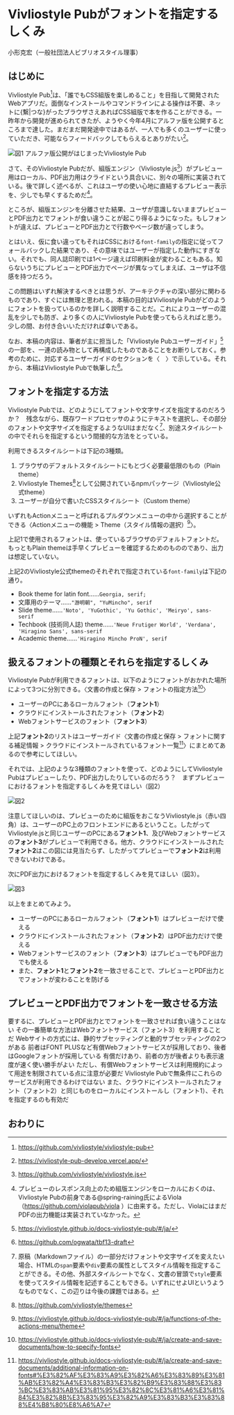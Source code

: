 # Vivliostyle Pubがフォントを指定するしくみ

小形克宏（一般社団法人ビブリオスタイル理事）

## はじめに

Vivliostyle Pub[^1]は、「誰でもCSS組版を楽しめること」を目指して開発されたWebアプリだ。面倒なインストールやコマンドラインによる操作は不要、ネットに{繫|つな}がったブラウザさえあればCSS組版で本を作ることができる。一昨年から開発が進められてきたが、ようやく今年4月にアルファ版を公開するところまで達した。まだまだ開発途中ではあるが、一人でも多くのユーザーに使っていただき、可能ならフィードバックしてもらえるとありがたい[^2]。

![図1 アルファ版公開がはじまったVivliostyle Pub](./image/fig-1.png)

さて、そのVivliostyle Pubだが、組版エンジン（Vivliostyle.js[^3]）がプレビュー用はローカル、PDF出力用はクライドという具合いに、別々の場所に実装されている。後で詳しく述べるが、これはユーザの使い心地に直結するプレビュー表示を、少しでも早くするためだ[^4]。

ところが、組版エンジンを分離させた結果、ユーザが意識しないままプレビューとPDF出力とでフォントが食い違うことが起こり得るようになった。もしフォントが違えば、プレビューとPDF出力とで行数やページ数が違ってしまう。

とはいえ、仮に食い違ってもそれはCSSにおける`font-family`の指定に従ってフォールバックした結果であり、その意味ではユーザーが指定した動作にすぎない。それでも、同人誌印刷では1ページ違えば印刷料金が変わることもある。知らないうちにプレビューとPDF出力でページが異なってしまえば、ユーザは不信感を持つだろう。

この問題はいずれ解決するべきとは思うが、アーキテクチャの深い部分に関わるものであり、すぐには無理と思われる。本稿の目的はVivliostyle Pubがどのようにフォントを扱っているのかを詳しく説明することだ。これによりユーザーの混乱を少しでも防ぎ、より多くの人にVivliostyle Pubを使ってもらえればと思う。少しの間、お付き合いいただければ幸いである。

なお、本稿の内容は、筆者が主に担当した「Vivliostyle Pubユーザーガイド」[^5]の一部を、一連の読み物として再構成したものであることをお断りしておく。参考のために、対応するユーザーガイドのセクションを〈　〉で示している。それから、本稿はVivliostyle Pubで執筆した[^6]。

## フォントを指定する方法

Vivliostyle Pubでは、どのようにしてフォントや文字サイズを指定するのだろうか？　残念ながら、既存ワードプロセッサのようにテキストを選択し、その部分のフォントや文字サイズを指定するようなUIはまだなく[^7]、別途スタイルシートの中でそれらを指定するという間接的な方法をとっている。

利用できるスタイルシートは下記の3種類。

1. ブラウザのデフォルトスタイルシートにもとづく必要最低限のもの（Plain theme）
2. Vivliostyle Themes[^8]として公開されているnpmパッケージ（Vivliostyle公式theme）
3. ユーザーが自分で書いたCSSスタイルシート（Custom theme）

いずれもActionメニューと呼ばれるプルダウンメニューの中から選択することができる〈Actionメニューの機能 > Theme（スタイル情報の選択）[^9]〉。

上記1で使用されるフォントは、使っているブラウザのデフォルトフォントだ。もっともPlain themeは手早くプレビューを確認するためのもののであり、出力は想定していない。

上記2のVivliostyle公式themeのそれぞれで指定されている`font-family`は下記の通り。

- Book theme for latin font……`Georgia, serif;`
- 文庫用のテーマ……`"游明朝", "YuMincho", serif`
- Slide theme……`'Noto', 'YuGothic', 'Yu Gothic', 'Meiryo', sans-serif`
- Techbook (技術同人誌) theme……`'Neue Frutiger World', 'Verdana',  'Hiragino Sans', sans-serif`
- Academic theme……`'Hiragino Mincho ProN', serif`


## 扱えるフォントの種類とそれらを指定するしくみ

Vivliostyle Pubが利用できるフォントは、以下のようにフォントがおかれた場所によって3つに分別できる。〈文書の作成と保存 > フォントの指定方法[^10]〉

- ユーザーのPCにあるローカルフォント（**フォント1**）
- クラウドにインストールされたフォント（**フォント2**）
- Webフォントサービスのフォント（**フォント3**）

上記**フォント2**のリストはユーザーガイド〈文書の作成と保存 > フォントに関する補足情報 > クラウドにインストールされているフォント一覧[^11]〉にまとめてあるので参考にしてほしい。

それでは、上記のような3種類のフォントを使って、どのようにしてVivliostyle Pubはプレビューしたり、PDF出力したりしているのだろう？　まずプレビューにおけるフォントを指定するしくみを見てほしい（図2）

![図2](./image/fig-2.jpg)

注意してほしいのは、プレビューのために組版をおこなうVivliostyle.js（赤い四角）は、ユーザーのPC上のフロントエンドにあるということ。したがってVivliostyle.jsと同じユーザーのPCにある**フォント1**、及びWebフォントサービスの**フォント3**がプレビューで利用できる。他方、クラウドにインストールされた**フォント2**はこの図には見当たらず、したがってプレビューで**フォント2**は利用できないわけである。

次にPDF出力におけるフォントを指定するしくみを見てほしい（図3）。

![図3](./image/fig-3.jpg)




以上をまとめてみよう。

- ユーザーのPCにあるローカルフォント（**フォント1**）はプレビューだけで使える
- クラウドにインストールされたフォント（**フォント2**）はPDF出力だけで使える
- Webフォントサービスのフォント（**フォント3**）はプレビューでもPDF出力でも使える
- また、**フォント1**と**フォント2**を一致させることで、プレビューとPDF出力とでフォントが変わることを防げる


## プレビューとPDF出力でフォントを一致させる方法

要するに、プレビューとPDF出力とでフォントを一致させれば食い違うことはない
その一番簡単な方法はWebフォントサービス（フォント3）を利用することだ
Webサイトの方式には、静的サブセッティングと動的サブセッティングの2つがある
前者はFONT PLUSなど有償Webフォントサービスが採用しており、後者はGoogleフォントが採用している
有償だけあり、前者の方が後者よりも表示速度が速く使い勝手がよい
ただし、有償Webフォントサービスは利用規約によって用途を制限されている点に注意が必要だ
Vivliostyle Pubで無条件にこれらのサービスが利用できるわけではない
また、クラウドにインストールされたフォント（フォント2）と同じものをローカルにインストールし（フォント1）、それを指定するのも有効だ

## おわりに

[^1]: https://github.com/vivliostyle/vivliostyle-pub
[^2]: https://vivliostyle-pub-develop.vercel.app/
[^3]: https://github.com/vivliostyle/vivliostyle.js 
[^4]: プレビューのレスポンス向上のため組版エンジンをローカルにおくのは、Vivliostyle Pubの前身である@spring-raining氏によるViola（https://github.com/violapub/viola ）に由来する。ただし、ViolaにはまだPDFの出力機能は実装されていなかった。
[^5]: https://vivliostyle.github.io/docs-vivliostyle-pub/#/ja/
[^6]: https://github.com/ogwata/tbf13-draft
[^7]: 原稿（Markdownファイル）の一部分だけフォントや文字サイズを変えたい場合、HTMLの`span`要素や`div`要素の属性としてスタイル情報を指定することができる。その他、外部スタイルシートでなく、文書の冒頭で`style`要素を使ってスタイル情報を記述することもできる。いずれにせよUIというようなものでなく、この辺りは今後の課題ではある。
[^8]: https://github.com/vivliostyle/themes
[^9]: https://vivliostyle.github.io/docs-vivliostyle-pub/#/ja/functions-of-the-actions-menu/theme
[^10]: https://vivliostyle.github.io/docs-vivliostyle-pub/#/ja/create-and-save-documents/how-to-specify-fonts
[^11]: https://vivliostyle.github.io/docs-vivliostyle-pub/#/ja/create-and-save-documents/additional-information-on-fonts#%E3%82%AF%E3%83%A9%E3%82%A6%E3%83%89%E3%81%AB%E3%82%A4%E3%83%B3%E3%82%B9%E3%83%88%E3%83%BC%E3%83%AB%E3%81%95%E3%82%8C%E3%81%A6%E3%81%84%E3%82%8B%E3%83%95%E3%82%A9%E3%83%B3%E3%83%88%E4%B8%80%E8%A6%A7


